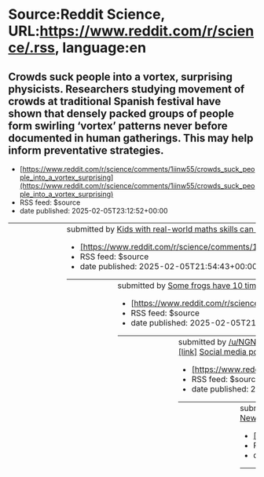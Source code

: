 # Source:Reddit Science, URL:https://www.reddit.com/r/science/.rss, language:en

## Crowds suck people into a vortex, surprising physicists. Researchers studying movement of crowds at traditional Spanish festival have shown that densely packed groups of people form swirling ‘vortex’ patterns never before documented in human gatherings. This may help inform preventative strategies.
 - [https://www.reddit.com/r/science/comments/1iinw55/crowds_suck_people_into_a_vortex_surprising](https://www.reddit.com/r/science/comments/1iinw55/crowds_suck_people_into_a_vortex_surprising)
 - RSS feed: $source
 - date published: 2025-02-05T23:12:52+00:00

<table> <tr><td> <a href="https://www.reddit.com/r/science/comments/1iinw55/crowds_suck_people_into_a_vortex_surprising/"> <img src="https://external-preview.redd.it/DsDkGtPsFPJqz_U3Idehv7jHc_N81QFQl_V9FnnKmtg.jpg?width=640&amp;crop=smart&amp;auto=webp&amp;s=250aa21ae2b92ecffa0073aea4c5e0b852089549" alt="Crowds suck people into a vortex, surprising physicists. Researchers studying movement of crowds at traditional Spanish festival have shown that densely packed groups of people form swirling ‘vortex’ patterns never before documented in human gatherings. This may help inform preventative strategies." title="Crowds suck people into a vortex, surprising physicists. Researchers studying movement of crowds at traditional Spanish festival have shown that densely packed groups of people form swirling ‘vortex’ patterns never before documented in human gatherings. This may help inform preventative strategies." /> </a> </td><td> &#32; submitted by &#32; <a href="https://www.reddit.com/user/mve

## Kids with real-world maths skills can struggle with school arithmetic. Children working in markets in India can solve complex maths problems but not simpler ones used in school. By contrast, non-working children in schools did better with simple problems, but only 1% could answer a market problem.
 - [https://www.reddit.com/r/science/comments/1iim1kq/kids_with_realworld_maths_skills_can_struggle](https://www.reddit.com/r/science/comments/1iim1kq/kids_with_realworld_maths_skills_can_struggle)
 - RSS feed: $source
 - date published: 2025-02-05T21:54:43+00:00

<table> <tr><td> <a href="https://www.reddit.com/r/science/comments/1iim1kq/kids_with_realworld_maths_skills_can_struggle/"> <img src="https://external-preview.redd.it/iIpucFaIhnhYx3T6yPyGRetgOODOLWneCCqhf1kdzhs.jpg?width=640&amp;crop=smart&amp;auto=webp&amp;s=bbb151272ab1d22020c02a8d6736c14527af69a5" alt="Kids with real-world maths skills can struggle with school arithmetic. Children working in markets in India can solve complex maths problems but not simpler ones used in school. By contrast, non-working children in schools did better with simple problems, but only 1% could answer a market problem." title="Kids with real-world maths skills can struggle with school arithmetic. Children working in markets in India can solve complex maths problems but not simpler ones used in school. By contrast, non-working children in schools did better with simple problems, but only 1% could answer a market problem." /> </a> </td><td> &#32; submitted by &#32; <a href="https://www.reddit.com/user/mve

## Some frogs have 10 times the amount of bitterness receptors as humans, a Northeastern researcher discovers. His findings could help humans understand and alter how we detect allergens.
 - [https://www.reddit.com/r/science/comments/1iilik4/some_frogs_have_10_times_the_amount_of_bitterness](https://www.reddit.com/r/science/comments/1iilik4/some_frogs_have_10_times_the_amount_of_bitterness)
 - RSS feed: $source
 - date published: 2025-02-05T21:32:37+00:00

<table> <tr><td> <a href="https://www.reddit.com/r/science/comments/1iilik4/some_frogs_have_10_times_the_amount_of_bitterness/"> <img src="https://external-preview.redd.it/ItcHAJ38l7KTRabCW6QF2fqd831nLOh4pSC4384X_WM.jpg?width=640&amp;crop=smart&amp;auto=webp&amp;s=412c945e39efc92fdaccdfbffa0c33f9b2bfa403" alt="Some frogs have 10 times the amount of bitterness receptors as humans, a Northeastern researcher discovers. His findings could help humans understand and alter how we detect allergens." title="Some frogs have 10 times the amount of bitterness receptors as humans, a Northeastern researcher discovers. His findings could help humans understand and alter how we detect allergens." /> </a> </td><td> &#32; submitted by &#32; <a href="https://www.reddit.com/user/NGNResearch"> /u/NGNResearch </a> <br/> <span><a href="https://news.northeastern.edu/2025/02/03/frog-taste-receptors-allergy-research/">[link]</a></span> &#32; <span><a href="https://www.reddit.com/r/science/comments/1iilik4/so

## Social media posts were polarised leading up to elections in 31 countries in 2024. Right-leaning organisations focussed more on politics, religion, and migration, while left-leaners engaged more on education, health and technology.
 - [https://www.reddit.com/r/science/comments/1iij9mr/social_media_posts_were_polarised_leading_up_to](https://www.reddit.com/r/science/comments/1iij9mr/social_media_posts_were_polarised_leading_up_to)
 - RSS feed: $source
 - date published: 2025-02-05T20:00:48+00:00

<table> <tr><td> <a href="https://www.reddit.com/r/science/comments/1iij9mr/social_media_posts_were_polarised_leading_up_to/"> <img src="https://external-preview.redd.it/-6MmjuYMCP7jgR34eQrkOHGYiFb90Xwr3bKoajCx73M.jpg?width=640&amp;crop=smart&amp;auto=webp&amp;s=7a2539167654359ad1a1195fed2aa7030a1c7cb8" alt="Social media posts were polarised leading up to elections in 31 countries in 2024. Right-leaning organisations focussed more on politics, religion, and migration, while left-leaners engaged more on education, health and technology." title="Social media posts were polarised leading up to elections in 31 countries in 2024. Right-leaning organisations focussed more on politics, religion, and migration, while left-leaners engaged more on education, health and technology." /> </a> </td><td> &#32; submitted by &#32; <a href="https://www.reddit.com/user/mvea"> /u/mvea </a> <br/> <span><a href="https://www.scimex.org/newsfeed/social-media-posts-were-polarising-leading-up-to-people-headin

## New study shows local news is vulnerable to partisan attacks | The study shows that these attacks are especially effective among Republican voters, but also negatively impact Democrats’ and Independents’ views of their local newspapers.
 - [https://www.reddit.com/r/science/comments/1iiiygf/new_study_shows_local_news_is_vulnerable_to](https://www.reddit.com/r/science/comments/1iiiygf/new_study_shows_local_news_is_vulnerable_to)
 - RSS feed: $source
 - date published: 2025-02-05T19:48:31+00:00

<table> <tr><td> <a href="https://www.reddit.com/r/science/comments/1iiiygf/new_study_shows_local_news_is_vulnerable_to/"> <img src="https://external-preview.redd.it/_3hoR8C4uh-Gkn9F6AfMKZ4359vD7HMKaTcDMvg6p2E.jpg?width=640&amp;crop=smart&amp;auto=webp&amp;s=76de563097e5cd6dd2dbe56377b929df127197a6" alt="New study shows local news is vulnerable to partisan attacks | The study shows that these attacks are especially effective among Republican voters, but also negatively impact Democrats’ and Independents’ views of their local newspapers." title="New study shows local news is vulnerable to partisan attacks | The study shows that these attacks are especially effective among Republican voters, but also negatively impact Democrats’ and Independents’ views of their local newspapers." /> </a> </td><td> &#32; submitted by &#32; <a href="https://www.reddit.com/user/a_Ninja_b0y"> /u/a_Ninja_b0y </a> <br/> <span><a href="https://www.psypost.org/new-study-shows-local-news-is-vulnerable-to-partis

## New expert report challenges broad classification of obesity as a disease
 - [https://www.reddit.com/r/science/comments/1iiikva/new_expert_report_challenges_broad_classification](https://www.reddit.com/r/science/comments/1iiikva/new_expert_report_challenges_broad_classification)
 - RSS feed: $source
 - date published: 2025-02-05T19:33:08+00:00

&#32; submitted by &#32; <a href="https://www.reddit.com/user/Prestigious_Cake_192"> /u/Prestigious_Cake_192 </a> <br/> <span><a href="https://www.science.org/content/article/obesity-disease-not-always-new-expert-report-says?utm_campaign=NewsfromScience&amp;utm_medium=ownedSocial&amp;utm">[link]</a></span> &#32; <span><a href="https://www.reddit.com/r/science/comments/1iiikva/new_expert_report_challenges_broad_classification/">[comments]</a></span>

## Depression drives sugar cravings, study finds
 - [https://www.reddit.com/r/science/comments/1iih9qh/depression_drives_sugar_cravings_study_finds](https://www.reddit.com/r/science/comments/1iih9qh/depression_drives_sugar_cravings_study_finds)
 - RSS feed: $source
 - date published: 2025-02-05T18:40:43+00:00

<table> <tr><td> <a href="https://www.reddit.com/r/science/comments/1iih9qh/depression_drives_sugar_cravings_study_finds/"> <img src="https://external-preview.redd.it/0qQ--H8BEpxqHW2Y6IQ-xBJAoyX40bsnG7hLwAlvHtA.jpg?width=640&amp;crop=smart&amp;auto=webp&amp;s=e760f29a89e80dade1050eb2b335723e75464192" alt="Depression drives sugar cravings, study finds" title="Depression drives sugar cravings, study finds" /> </a> </td><td> &#32; submitted by &#32; <a href="https://www.reddit.com/user/diosmio"> /u/diosmio </a> <br/> <span><a href="https://thinkpol.ca/2025/02/05/depression-drives-sugar-cravings-study-finds/">[link]</a></span> &#32; <span><a href="https://www.reddit.com/r/science/comments/1iih9qh/depression_drives_sugar_cravings_study_finds/">[comments]</a></span> </td></tr></table>

## Stimulant medications lower depression risk in children with ADHD | Meta-analysis of studies on children and adolescents with ADHD found increased risk of depression and anxiety disorders. However, taking stimulant medication for ADHD was associated with a reduced risk of depression
 - [https://www.reddit.com/r/science/comments/1iigusx/stimulant_medications_lower_depression_risk_in](https://www.reddit.com/r/science/comments/1iigusx/stimulant_medications_lower_depression_risk_in)
 - RSS feed: $source
 - date published: 2025-02-05T18:24:00+00:00

<table> <tr><td> <a href="https://www.reddit.com/r/science/comments/1iigusx/stimulant_medications_lower_depression_risk_in/"> <img src="https://external-preview.redd.it/xzxcgOfYd3FgW8goeKBMjWUKiPKTUhmBNTOnT6yKpFk.jpg?width=640&amp;crop=smart&amp;auto=webp&amp;s=7a3fa815a013221855d7581ce8e2adc205fa8e50" alt="Stimulant medications lower depression risk in children with ADHD | Meta-analysis of studies on children and adolescents with ADHD found increased risk of depression and anxiety disorders. However, taking stimulant medication for ADHD was associated with a reduced risk of depression" title="Stimulant medications lower depression risk in children with ADHD | Meta-analysis of studies on children and adolescents with ADHD found increased risk of depression and anxiety disorders. However, taking stimulant medication for ADHD was associated with a reduced risk of depression" /> </a> </td><td> &#32; submitted by &#32; <a href="https://www.reddit.com/user/FunnyGamer97"> /u/FunnyGamer97 <

## Quantum "twin beams" can reduce the noise of spectroscopy measurements by a factor of two, below what is classically possible
 - [https://www.reddit.com/r/science/comments/1iig0p3/quantum_twin_beams_can_reduce_the_noise_of](https://www.reddit.com/r/science/comments/1iig0p3/quantum_twin_beams_can_reduce_the_noise_of)
 - RSS feed: $source
 - date published: 2025-02-05T17:50:12+00:00

&#32; submitted by &#32; <a href="https://www.reddit.com/user/notgotapropername"> /u/notgotapropername </a> <br/> <span><a href="https://www.science.org/doi/full/10.1126/sciadv.adt2187">[link]</a></span> &#32; <span><a href="https://www.reddit.com/r/science/comments/1iig0p3/quantum_twin_beams_can_reduce_the_noise_of/">[comments]</a></span>

## Mass Die-Off event of Amphipods turned the beaches of the Red Sea pink
 - [https://www.reddit.com/r/science/comments/1iiforh/mass_dieoff_event_of_amphipods_turned_the_beaches](https://www.reddit.com/r/science/comments/1iiforh/mass_dieoff_event_of_amphipods_turned_the_beaches)
 - RSS feed: $source
 - date published: 2025-02-05T17:36:41+00:00

&#32; submitted by &#32; <a href="https://www.reddit.com/user/Kerubiel_Cherub"> /u/Kerubiel_Cherub </a> <br/> <span><a href="https://onlinelibrary.wiley.com/doi/10.1002/ece3.70949">[link]</a></span> &#32; <span><a href="https://www.reddit.com/r/science/comments/1iiforh/mass_dieoff_event_of_amphipods_turned_the_beaches/">[comments]</a></span>

## FDA Approves First Pig Kidney Transplant Trials, Offering Hope for Organ Shortage
 - [https://www.reddit.com/r/science/comments/1iif5m4/fda_approves_first_pig_kidney_transplant_trials](https://www.reddit.com/r/science/comments/1iif5m4/fda_approves_first_pig_kidney_transplant_trials)
 - RSS feed: $source
 - date published: 2025-02-05T17:14:52+00:00

<table> <tr><td> <a href="https://www.reddit.com/r/science/comments/1iif5m4/fda_approves_first_pig_kidney_transplant_trials/"> <img src="https://external-preview.redd.it/V9hoiYuOPD3IidHatz0mwJOzPX75FA7V3Ir-Amjwr3M.jpg?width=640&amp;crop=smart&amp;auto=webp&amp;s=5e6fc6f0fd00d41a87bcfb3531202273feef0263" alt="FDA Approves First Pig Kidney Transplant Trials, Offering Hope for Organ Shortage" title="FDA Approves First Pig Kidney Transplant Trials, Offering Hope for Organ Shortage" /> </a> </td><td> &#32; submitted by &#32; <a href="https://www.reddit.com/user/Less-Cap-4469"> /u/Less-Cap-4469 </a> <br/> <span><a href="https://globalbenefit.co.uk/fda-approves-first-pig-kidney-transplant-trials-offering-hope-for-organ-shortage/">[link]</a></span> &#32; <span><a href="https://www.reddit.com/r/science/comments/1iif5m4/fda_approves_first_pig_kidney_transplant_trials/">[comments]</a></span> </td></tr></table>

## Mushrooms, Microdosing, and Mental Illness: The Effect of Psilocybin on Neurotransmitters, Neuroinflammation, and Neuroplasticity | Neuropsychiatric Disease and Treatment [Jan 2025]
 - [https://www.reddit.com/r/science/comments/1iiei76/mushrooms_microdosing_and_mental_illness_the](https://www.reddit.com/r/science/comments/1iiei76/mushrooms_microdosing_and_mental_illness_the)
 - RSS feed: $source
 - date published: 2025-02-05T16:48:50+00:00

<table> <tr><td> <a href="https://www.reddit.com/r/science/comments/1iiei76/mushrooms_microdosing_and_mental_illness_the/"> <img src="https://external-preview.redd.it/j6648Xe0ilbZ7c0F5PgKIv_uHarPlVFlfkeXCz5CqPY.jpg?width=108&amp;crop=smart&amp;auto=webp&amp;s=166101cfcad52a9b73ee3c4f2cdc0ae40ea22eb1" alt="Mushrooms, Microdosing, and Mental Illness: The Effect of Psilocybin on Neurotransmitters, Neuroinflammation, and Neuroplasticity | Neuropsychiatric Disease and Treatment [Jan 2025]" title="Mushrooms, Microdosing, and Mental Illness: The Effect of Psilocybin on Neurotransmitters, Neuroinflammation, and Neuroplasticity | Neuropsychiatric Disease and Treatment [Jan 2025]" /> </a> </td><td> &#32; submitted by &#32; <a href="https://www.reddit.com/user/NeuronsToNirvana"> /u/NeuronsToNirvana </a> <br/> <span><a href="https://doi.org/10.2147/NDT.S500337">[link]</a></span> &#32; <span><a href="https://www.reddit.com/r/science/comments/1iiei76/mushrooms_microdosing_and_mental_illness_the/">

## Earth’s first waterfowl may have lived in Antarctica 69 million years ago
 - [https://www.reddit.com/r/science/comments/1iidmym/earths_first_waterfowl_may_have_lived_in](https://www.reddit.com/r/science/comments/1iidmym/earths_first_waterfowl_may_have_lived_in)
 - RSS feed: $source
 - date published: 2025-02-05T16:13:19+00:00

<table> <tr><td> <a href="https://www.reddit.com/r/science/comments/1iidmym/earths_first_waterfowl_may_have_lived_in/"> <img src="https://external-preview.redd.it/ph-fNdK56JQJzTzIxmSK22yX7be2ZOydYrX2zopiM_Y.jpg?width=640&amp;crop=smart&amp;auto=webp&amp;s=759d78fe8cf9e77f4ff2ce8cd7de56ab59e8687f" alt="Earth’s first waterfowl may have lived in Antarctica 69 million years ago" title="Earth’s first waterfowl may have lived in Antarctica 69 million years ago" /> </a> </td><td> &#32; submitted by &#32; <a href="https://www.reddit.com/user/Science_News"> /u/Science_News </a> <br/> <span><a href="https://www.sciencenews.org/article/waterfowl-antarctica-69-million-years">[link]</a></span> &#32; <span><a href="https://www.reddit.com/r/science/comments/1iidmym/earths_first_waterfowl_may_have_lived_in/">[comments]</a></span> </td></tr></table>

## Body Temperature and Depression are Linked, Study Says
 - [https://www.reddit.com/r/science/comments/1iibv21/body_temperature_and_depression_are_linked_study](https://www.reddit.com/r/science/comments/1iibv21/body_temperature_and_depression_are_linked_study)
 - RSS feed: $source
 - date published: 2025-02-05T14:58:51+00:00

<table> <tr><td> <a href="https://www.reddit.com/r/science/comments/1iibv21/body_temperature_and_depression_are_linked_study/"> <img src="https://external-preview.redd.it/3OTr45JMmpIHGr2GnXf5J0JecsUTbmjqGa2788IMP88.jpg?width=640&amp;crop=smart&amp;auto=webp&amp;s=d343db7c84eb4dd207fd8e41343d9481d0d5cf9b" alt="Body Temperature and Depression are Linked, Study Says" title="Body Temperature and Depression are Linked, Study Says" /> </a> </td><td> &#32; submitted by &#32; <a href="https://www.reddit.com/user/TheOnlyVibemaster"> /u/TheOnlyVibemaster </a> <br/> <span><a href="https://www.ucsf.edu/news/2024/01/427051/are-body-temperature-and-depression-linked-science-says-yes">[link]</a></span> &#32; <span><a href="https://www.reddit.com/r/science/comments/1iibv21/body_temperature_and_depression_are_linked_study/">[comments]</a></span> </td></tr></table>

## A team from the Photonics Center made a step forward towards all-optical polariton logical devices by achieving tunable polariton emission at room temperature.
 - [https://www.reddit.com/r/science/comments/1iib4hk/a_team_from_the_photonics_center_made_a_step](https://www.reddit.com/r/science/comments/1iib4hk/a_team_from_the_photonics_center_made_a_step)
 - RSS feed: $source
 - date published: 2025-02-05T14:26:23+00:00

&#32; submitted by &#32; <a href="https://www.reddit.com/user/Skoltech_"> /u/Skoltech_ </a> <br/> <span><a href="https://onlinelibrary.wiley.com/doi/10.1002/adom.202402543">[link]</a></span> &#32; <span><a href="https://www.reddit.com/r/science/comments/1iib4hk/a_team_from_the_photonics_center_made_a_step/">[comments]</a></span>

## Scientists found a faster way to brew sour beer—with peas. A new paper published finds that experimental beers made with the sugars found in these foods had similar flavor profiles to your average Belgian-style sour beer, yet the brewing process was shorter with simpler steps.
 - [https://www.reddit.com/r/science/comments/1iiazpm/scientists_found_a_faster_way_to_brew_sour](https://www.reddit.com/r/science/comments/1iiazpm/scientists_found_a_faster_way_to_brew_sour)
 - RSS feed: $source
 - date published: 2025-02-05T14:20:17+00:00

<table> <tr><td> <a href="https://www.reddit.com/r/science/comments/1iiazpm/scientists_found_a_faster_way_to_brew_sour/"> <img src="https://external-preview.redd.it/6VitdREXLAdO6Y-CaP2-E6TUFSO4wQuX_xGcU-0HU84.jpg?width=640&amp;crop=smart&amp;auto=webp&amp;s=f1608ebc2a1ffb39975bf2e96584b18f8bae9dd8" alt="Scientists found a faster way to brew sour beer—with peas. A new paper published finds that experimental beers made with the sugars found in these foods had similar flavor profiles to your average Belgian-style sour beer, yet the brewing process was shorter with simpler steps." title="Scientists found a faster way to brew sour beer—with peas. A new paper published finds that experimental beers made with the sugars found in these foods had similar flavor profiles to your average Belgian-style sour beer, yet the brewing process was shorter with simpler steps." /> </a> </td><td> &#32; submitted by &#32; <a href="https://www.reddit.com/user/nick314"> /u/nick314 </a> <br/> <span><a href="h

## Research found of the roughly 15 million metric tons of methane coming from onshore oil and gas activities in the continental US annually, 70% comes from smaller, dispersed sources emitting less than 100 kilograms of methane per hour
 - [https://www.reddit.com/r/science/comments/1iiat63/research_found_of_the_roughly_15_million_metric](https://www.reddit.com/r/science/comments/1iiat63/research_found_of_the_roughly_15_million_metric)
 - RSS feed: $source
 - date published: 2025-02-05T14:12:07+00:00

<table> <tr><td> <a href="https://www.reddit.com/r/science/comments/1iiat63/research_found_of_the_roughly_15_million_metric/"> <img src="https://external-preview.redd.it/DR4CsMNd0bvTPFQkEuF36Qezxbe_RCpSDjm-3bGa61E.jpg?width=640&amp;crop=smart&amp;auto=webp&amp;s=ce46f719576daf7e7786e058c11ea503039caf0b" alt="Research found of the roughly 15 million metric tons of methane coming from onshore oil and gas activities in the continental US annually, 70% comes from smaller, dispersed sources emitting less than 100 kilograms of methane per hour" title="Research found of the roughly 15 million metric tons of methane coming from onshore oil and gas activities in the continental US annually, 70% comes from smaller, dispersed sources emitting less than 100 kilograms of methane per hour" /> </a> </td><td> &#32; submitted by &#32; <a href="https://www.reddit.com/user/Wagamaga"> /u/Wagamaga </a> <br/> <span><a href="https://blogs.edf.org/energyexchange/2025/02/04/study-smaller-dispersed-sources-ac

## Donald Trump viewed as higher in Dark Tetrad traits than Joe Biden | Study highlights how perceptions of dark tetrad traits—Machiavellianism, narcissism, psychopathy, and sadism—in politicians influence voter behavior, focusing on the 2020 U.S. presidential election.
 - [https://www.reddit.com/r/science/comments/1ii9iod/donald_trump_viewed_as_higher_in_dark_tetrad](https://www.reddit.com/r/science/comments/1ii9iod/donald_trump_viewed_as_higher_in_dark_tetrad)
 - RSS feed: $source
 - date published: 2025-02-05T13:07:01+00:00

<table> <tr><td> <a href="https://www.reddit.com/r/science/comments/1ii9iod/donald_trump_viewed_as_higher_in_dark_tetrad/"> <img src="https://external-preview.redd.it/hNd7HS_wlCkoYULLeArLRrqRAm-tyWwACEo_Nh0d9qA.jpg?width=640&amp;crop=smart&amp;auto=webp&amp;s=6a75b5543416444dc55d298d5e554b63d9ec01cd" alt="Donald Trump viewed as higher in Dark Tetrad traits than Joe Biden | Study highlights how perceptions of dark tetrad traits—Machiavellianism, narcissism, psychopathy, and sadism—in politicians influence voter behavior, focusing on the 2020 U.S. presidential election." title="Donald Trump viewed as higher in Dark Tetrad traits than Joe Biden | Study highlights how perceptions of dark tetrad traits—Machiavellianism, narcissism, psychopathy, and sadism—in politicians influence voter behavior, focusing on the 2020 U.S. presidential election." /> </a> </td><td> &#32; submitted by &#32; <a href="https://www.reddit.com/user/chrisdh79"> /u/chrisdh79 </a> <br/> <span><a href="https://www.psy

## Cats often do not come across as having the variety of facial expressions typical of dogs or primates. But this is misleading. Cats exhibit more than 300 different facial expressions. A new study shows that rapid facial mimicry is especially important for the social interaction between cats.
 - [https://www.reddit.com/r/science/comments/1ii8ajk/cats_often_do_not_come_across_as_having_the](https://www.reddit.com/r/science/comments/1ii8ajk/cats_often_do_not_come_across_as_having_the)
 - RSS feed: $source
 - date published: 2025-02-05T11:54:26+00:00

<table> <tr><td> <a href="https://www.reddit.com/r/science/comments/1ii8ajk/cats_often_do_not_come_across_as_having_the/"> <img src="https://external-preview.redd.it/BneFA2ojpLMii_-50JCWzF4w1w2FyzHfiOzicayKQyE.jpg?width=640&amp;crop=smart&amp;auto=webp&amp;s=6a3d9b456318f9b1034f140d935e910574b80bdc" alt="Cats often do not come across as having the variety of facial expressions typical of dogs or primates. But this is misleading. Cats exhibit more than 300 different facial expressions. A new study shows that rapid facial mimicry is especially important for the social interaction between cats." title="Cats often do not come across as having the variety of facial expressions typical of dogs or primates. But this is misleading. Cats exhibit more than 300 different facial expressions. A new study shows that rapid facial mimicry is especially important for the social interaction between cats." /> </a> </td><td> &#32; submitted by &#32; <a href="https://www.reddit.com/user/mvea"> /u/mvea </

## Mediterranean diet (plant foods, olive oil, whole grains, moderate intake of red wine) inversely related to stroke, depression, cognitive impairment, and Alzheimer’s disease. In comparison, Western diet (more processed foods and sugars) may result in an increased decline in certain brain functions.
 - [https://www.reddit.com/r/science/comments/1ii7kqt/mediterranean_diet_plant_foods_olive_oil_whole](https://www.reddit.com/r/science/comments/1ii7kqt/mediterranean_diet_plant_foods_olive_oil_whole)
 - RSS feed: $source
 - date published: 2025-02-05T11:04:17+00:00

<table> <tr><td> <a href="https://www.reddit.com/r/science/comments/1ii7kqt/mediterranean_diet_plant_foods_olive_oil_whole/"> <img src="https://external-preview.redd.it/mURCFhhe_Xe0XBqanXw__ZA9YVd_XHzk-fzg6G4ks2Q.jpg?width=640&amp;crop=smart&amp;auto=webp&amp;s=51b2396ffc774dda57473169af588d65104dbce7" alt="Mediterranean diet (plant foods, olive oil, whole grains, moderate intake of red wine) inversely related to stroke, depression, cognitive impairment, and Alzheimer’s disease. In comparison, Western diet (more processed foods and sugars) may result in an increased decline in certain brain functions." title="Mediterranean diet (plant foods, olive oil, whole grains, moderate intake of red wine) inversely related to stroke, depression, cognitive impairment, and Alzheimer’s disease. In comparison, Western diet (more processed foods and sugars) may result in an increased decline in certain brain functions." /> </a> </td><td> &#32; submitted by &#32; <a href="https://www.reddit.com/user/

## Hemolytic anemia is caused by lack of ATP - Long covid / CFS has exactly the symptoms of an anemia and is discussed as a mitochondrial disease with lack of ATP
 - [https://www.reddit.com/r/science/comments/1ii7i7k/hemolytic_anemia_is_caused_by_lack_of_atp_long](https://www.reddit.com/r/science/comments/1ii7i7k/hemolytic_anemia_is_caused_by_lack_of_atp_long)
 - RSS feed: $source
 - date published: 2025-02-05T10:59:40+00:00

&#32; submitted by &#32; <a href="https://www.reddit.com/user/wolke_dd"> /u/wolke_dd </a> <br/> <span><a href="https://mitodicure.com/science/">[link]</a></span> &#32; <span><a href="https://www.reddit.com/r/science/comments/1ii7i7k/hemolytic_anemia_is_caused_by_lack_of_atp_long/">[comments]</a></span>

## Preventing immune system burnout when fighting chronic illness & cancer | Scientists have uncovered a mechanism for reinvigorating the immune system to stop it from flagging when it’s fighting long-term conditions like chronic infections and cancer.
 - [https://www.reddit.com/r/science/comments/1ii7hq8/preventing_immune_system_burnout_when_fighting](https://www.reddit.com/r/science/comments/1ii7hq8/preventing_immune_system_burnout_when_fighting)
 - RSS feed: $source
 - date published: 2025-02-05T10:58:35+00:00

<table> <tr><td> <a href="https://www.reddit.com/r/science/comments/1ii7hq8/preventing_immune_system_burnout_when_fighting/"> <img src="https://external-preview.redd.it/4R1774J0IViS_iiODPedlJS-e2OLSYVXF6oSyvX8lUA.jpg?width=640&amp;crop=smart&amp;auto=webp&amp;s=cfde338989d1cbfaee45c43cff03aaeb64e8494e" alt="Preventing immune system burnout when fighting chronic illness &amp; cancer | Scientists have uncovered a mechanism for reinvigorating the immune system to stop it from flagging when it’s fighting long-term conditions like chronic infections and cancer." title="Preventing immune system burnout when fighting chronic illness &amp; cancer | Scientists have uncovered a mechanism for reinvigorating the immune system to stop it from flagging when it’s fighting long-term conditions like chronic infections and cancer." /> </a> </td><td> &#32; submitted by &#32; <a href="https://www.reddit.com/user/chrisdh79"> /u/chrisdh79 </a> <br/> <span><a href="https://newatlas.com/disease/stem-like-t-

## Implantation of engineered adipocytes suppresses tumor progression in cancer models - Nature Biotechnology
 - [https://www.reddit.com/r/science/comments/1ii7cuo/implantation_of_engineered_adipocytes_suppresses](https://www.reddit.com/r/science/comments/1ii7cuo/implantation_of_engineered_adipocytes_suppresses)
 - RSS feed: $source
 - date published: 2025-02-05T10:48:23+00:00

<table> <tr><td> <a href="https://www.reddit.com/r/science/comments/1ii7cuo/implantation_of_engineered_adipocytes_suppresses/"> <img src="https://external-preview.redd.it/XZFcqb84jmR_Xmuf_MjLG-7nH0xUKj--SO_FfGqwQ_A.jpg?width=320&amp;crop=smart&amp;auto=webp&amp;s=ded95ae8e15964f1075c847d5a7a32443766a0a5" alt="Implantation of engineered adipocytes suppresses tumor progression in cancer models - Nature Biotechnology" title="Implantation of engineered adipocytes suppresses tumor progression in cancer models - Nature Biotechnology" /> </a> </td><td> &#32; submitted by &#32; <a href="https://www.reddit.com/user/Spamsdelicious"> /u/Spamsdelicious </a> <br/> <span><a href="https://www.nature.com/articles/s41587-024-02551-2">[link]</a></span> &#32; <span><a href="https://www.reddit.com/r/science/comments/1ii7cuo/implantation_of_engineered_adipocytes_suppresses/">[comments]</a></span> </td></tr></table>

## A comprehensive meta-analysis of 43 trials reveals that organizational strategies, third-wave therapy, and problem-solving techniques are among the most effective cognitive-behavioral therapy components for managing ADHD symptoms.
 - [https://www.reddit.com/r/science/comments/1ii71eh/a_comprehensive_metaanalysis_of_43_trials_reveals](https://www.reddit.com/r/science/comments/1ii71eh/a_comprehensive_metaanalysis_of_43_trials_reveals)
 - RSS feed: $source
 - date published: 2025-02-05T10:24:07+00:00

&#32; submitted by &#32; <a href="https://www.reddit.com/user/Wagamaga"> /u/Wagamaga </a> <br/> <span><a href="https://mentalhealth.bmj.com/content/27/1/e301303">[link]</a></span> &#32; <span><a href="https://www.reddit.com/r/science/comments/1ii71eh/a_comprehensive_metaanalysis_of_43_trials_reveals/">[comments]</a></span>

## Photosynthetic organisms use quantum mechanical processes to harness the energy of the sun. When light is absorbed in a leaf, the electronic excitation energy is distributed over several states of each excited chlorophyll molecule; this is called a superposition of excited states.
 - [https://www.reddit.com/r/science/comments/1ii597k/photosynthetic_organisms_use_quantum_mechanical](https://www.reddit.com/r/science/comments/1ii597k/photosynthetic_organisms_use_quantum_mechanical)
 - RSS feed: $source
 - date published: 2025-02-05T08:06:18+00:00

<table> <tr><td> <a href="https://www.reddit.com/r/science/comments/1ii597k/photosynthetic_organisms_use_quantum_mechanical/"> <img src="https://external-preview.redd.it/APFEvsTHA7XrJY4Kkv_e4UTDGLbvjVlL94Ihr0ctOjk.jpg?width=640&amp;crop=smart&amp;auto=webp&amp;s=5d084de0593bb4b7660a97e8f2799ed147e6236d" alt="Photosynthetic organisms use quantum mechanical processes to harness the energy of the sun. When light is absorbed in a leaf, the electronic excitation energy is distributed over several states of each excited chlorophyll molecule; this is called a superposition of excited states." title="Photosynthetic organisms use quantum mechanical processes to harness the energy of the sun. When light is absorbed in a leaf, the electronic excitation energy is distributed over several states of each excited chlorophyll molecule; this is called a superposition of excited states." /> </a> </td><td> &#32; submitted by &#32; <a href="https://www.reddit.com/user/TX908"> /u/TX908 </a> <br/> <span><

## A new study finds that reduced river flow into the Mediterranean Sea—driven by climate change and water demand—could shrink marine productivity by 10% and commercial fish stocks by 6%. Some regions may see losses of up to 35%, endangering ecosystems and coastal economies.
 - [https://www.reddit.com/r/science/comments/1ii3g9n/a_new_study_finds_that_reduced_river_flow_into](https://www.reddit.com/r/science/comments/1ii3g9n/a_new_study_finds_that_reduced_river_flow_into)
 - RSS feed: $source
 - date published: 2025-02-05T05:59:57+00:00

<table> <tr><td> <a href="https://www.reddit.com/r/science/comments/1ii3g9n/a_new_study_finds_that_reduced_river_flow_into/"> <img src="https://external-preview.redd.it/sisOoMhQhJpMhWU92Tgw_FnjifisxZDQcYigeDiFziE.jpg?width=640&amp;crop=smart&amp;auto=webp&amp;s=88dd98ba16198ade6ce164a980e3d7eca290ed84" alt="A new study finds that reduced river flow into the Mediterranean Sea—driven by climate change and water demand—could shrink marine productivity by 10% and commercial fish stocks by 6%. Some regions may see losses of up to 35%, endangering ecosystems and coastal economies." title="A new study finds that reduced river flow into the Mediterranean Sea—driven by climate change and water demand—could shrink marine productivity by 10% and commercial fish stocks by 6%. Some regions may see losses of up to 35%, endangering ecosystems and coastal economies." /> </a> </td><td> &#32; submitted by &#32; <a href="https://www.reddit.com/user/calliope_kekule"> /u/calliope_kekule </a> <br/> <span>

## ‘Good’ cholesterol may be linked to heightened glaucoma risk among over 55s | Paradoxically, ‘bad’ (LDL) cholesterol, usually regarded as harmful to health, may be associated with a lower risk of glaucoma
 - [https://www.reddit.com/r/science/comments/1ii1grz/good_cholesterol_may_be_linked_to_heightened](https://www.reddit.com/r/science/comments/1ii1grz/good_cholesterol_may_be_linked_to_heightened)
 - RSS feed: $source
 - date published: 2025-02-05T04:02:04+00:00

&#32; submitted by &#32; <a href="https://www.reddit.com/user/FunnyGamer97"> /u/FunnyGamer97 </a> <br/> <span><a href="https://www.eurekalert.org/news-releases/1072325">[link]</a></span> &#32; <span><a href="https://www.reddit.com/r/science/comments/1ii1grz/good_cholesterol_may_be_linked_to_heightened/">[comments]</a></span>

## New study finds cannabis use disorder (CUD) is linked to a higher risk of schizophrenia
 - [https://www.reddit.com/r/science/comments/1ii0gms/new_study_finds_cannabis_use_disorder_cud_is](https://www.reddit.com/r/science/comments/1ii0gms/new_study_finds_cannabis_use_disorder_cud_is)
 - RSS feed: $source
 - date published: 2025-02-05T03:09:00+00:00

&#32; submitted by &#32; <a href="https://www.reddit.com/user/Artemis_Understood"> /u/Artemis_Understood </a> <br/> <span><a href="https://jamanetwork.com/journals/jamanetworkopen/fullarticle/2829840">[link]</a></span> &#32; <span><a href="https://www.reddit.com/r/science/comments/1ii0gms/new_study_finds_cannabis_use_disorder_cud_is/">[comments]</a></span>

## Later-onset menopause linked to healthier blood vessels, lower heart disease risk | Women who hit menopause later in life are less likely to have strokes and heart attacks, study finds
 - [https://www.reddit.com/r/science/comments/1ii05jt/lateronset_menopause_linked_to_healthier_blood](https://www.reddit.com/r/science/comments/1ii05jt/lateronset_menopause_linked_to_healthier_blood)
 - RSS feed: $source
 - date published: 2025-02-05T02:53:32+00:00

&#32; submitted by &#32; <a href="https://www.reddit.com/user/FunnyGamer97"> /u/FunnyGamer97 </a> <br/> <span><a href="https://www.eurekalert.org/news-releases/1072647">[link]</a></span> &#32; <span><a href="https://www.reddit.com/r/science/comments/1ii05jt/lateronset_menopause_linked_to_healthier_blood/">[comments]</a></span>

## Greenland ice sheet is cracking more rapidly than ever. Crevasses – cracks in the surface of glaciers - are getting larger across Greenland. These cravasses are the initial fractures from which icebergs can break off, increasing the output of icebergs into the ocean.
 - [https://www.reddit.com/r/science/comments/1ihz9ol/greenland_ice_sheet_is_cracking_more_rapidly_than](https://www.reddit.com/r/science/comments/1ihz9ol/greenland_ice_sheet_is_cracking_more_rapidly_than)
 - RSS feed: $source
 - date published: 2025-02-05T02:09:33+00:00

&#32; submitted by &#32; <a href="https://www.reddit.com/user/Creative_soja"> /u/Creative_soja </a> <br/> <span><a href="https://www.durham.ac.uk/research/current/research-news/2025/02/the-greenland-ice-sheet-is-falling-apart--new-study/">[link]</a></span> &#32; <span><a href="https://www.reddit.com/r/science/comments/1ihz9ol/greenland_ice_sheet_is_cracking_more_rapidly_than/">[comments]</a></span>

## AI improves the performance of mammography, in a randomized controlled trial. Researchers found higher correct detection and no increase in false positives
 - [https://www.reddit.com/r/science/comments/1ihyuqf/ai_improves_the_performance_of_mammography_in_a](https://www.reddit.com/r/science/comments/1ihyuqf/ai_improves_the_performance_of_mammography_in_a)
 - RSS feed: $source
 - date published: 2025-02-05T01:49:41+00:00

&#32; submitted by &#32; <a href="https://www.reddit.com/user/asbruckman"> /u/asbruckman </a> <br/> <span><a href="https://www.thelancet.com/journals/landig/article/PIIS2589-7500%2824%2900267-X/fulltext?fbclid=IwZXh0bgNhZW0CMTEAAR0SY4E6803hW27rD--2xerARQrmN6KWwwg-am5sJ-6iNNoMspim9o9JeEs_aem_239vxBkV9PaaaBcGjpxb8A">[link]</a></span> &#32; <span><a href="https://www.reddit.com/r/science/comments/1ihyuqf/ai_improves_the_performance_of_mammography_in_a/">[comments]</a></span>

## Six eggs a week lowers heart disease death risk by 29% - A new study has found that eating between one and six eggs each week significantly reduces the risk of dying from any cause but particularly from heart disease – even in people who have been diagnosed with high cholesterol levels.
 - [https://www.reddit.com/r/science/comments/1ihystp/six_eggs_a_week_lowers_heart_disease_death_risk](https://www.reddit.com/r/science/comments/1ihystp/six_eggs_a_week_lowers_heart_disease_death_risk)
 - RSS feed: $source
 - date published: 2025-02-05T01:47:10+00:00

<table> <tr><td> <a href="https://www.reddit.com/r/science/comments/1ihystp/six_eggs_a_week_lowers_heart_disease_death_risk/"> <img src="https://external-preview.redd.it/ETO2U6STMYgQiquabUfyJghTvFlAa0zGm5LJ_UDU9gE.jpg?width=640&amp;crop=smart&amp;auto=webp&amp;s=912624fc851eb37adceda0c02ca399cc8cd4a806" alt="Six eggs a week lowers heart disease death risk by 29% - A new study has found that eating between one and six eggs each week significantly reduces the risk of dying from any cause but particularly from heart disease – even in people who have been diagnosed with high cholesterol levels." title="Six eggs a week lowers heart disease death risk by 29% - A new study has found that eating between one and six eggs each week significantly reduces the risk of dying from any cause but particularly from heart disease – even in people who have been diagnosed with high cholesterol levels." /> </a> </td><td> &#32; submitted by &#32; <a href="https://www.reddit.com/user/mvea"> /u/mvea </a> <br

## Filter inspired by deep-sea sponge cleans up oil spills – Physics World
 - [https://www.reddit.com/r/science/comments/1ihy6en/filter_inspired_by_deepsea_sponge_cleans_up_oil](https://www.reddit.com/r/science/comments/1ihy6en/filter_inspired_by_deepsea_sponge_cleans_up_oil)
 - RSS feed: $source
 - date published: 2025-02-05T01:16:48+00:00

<table> <tr><td> <a href="https://www.reddit.com/r/science/comments/1ihy6en/filter_inspired_by_deepsea_sponge_cleans_up_oil/"> <img src="https://external-preview.redd.it/eM2H0fq4Q6DH4yAOBKSEKe4_s3yyyg8BRJtHeHcgGoc.jpg?width=640&amp;crop=smart&amp;auto=webp&amp;s=a95753157b74ae8aecc73bb71acd71ea986b5b8e" alt="Filter inspired by deep-sea sponge cleans up oil spills – Physics World" title="Filter inspired by deep-sea sponge cleans up oil spills – Physics World" /> </a> </td><td> &#32; submitted by &#32; <a href="https://www.reddit.com/user/Conscious_Sleep"> /u/Conscious_Sleep </a> <br/> <span><a href="https://physicsworld.com/a/filter-inspired-by-deep-sea-sponge-cleans-up-oil-spills/">[link]</a></span> &#32; <span><a href="https://www.reddit.com/r/science/comments/1ihy6en/filter_inspired_by_deepsea_sponge_cleans_up_oil/">[comments]</a></span> </td></tr></table>

## Doctors taking bribes from pharmaceutical companies is common and not substantially reduced by an educational intervention, finds a new randomised controlled trial from Pakistan. Deal-making between doctors and pharmaceutical company representatives was strikingly widespread in the study setting.
 - [https://www.reddit.com/r/science/comments/1ihwsju/doctors_taking_bribes_from_pharmaceutical](https://www.reddit.com/r/science/comments/1ihwsju/doctors_taking_bribes_from_pharmaceutical)
 - RSS feed: $source
 - date published: 2025-02-05T00:11:26+00:00

&#32; submitted by &#32; <a href="https://www.reddit.com/user/mvea"> /u/mvea </a> <br/> <span><a href="https://gh.bmj.com/content/9/12/e016055">[link]</a></span> &#32; <span><a href="https://www.reddit.com/r/science/comments/1ihwsju/doctors_taking_bribes_from_pharmaceutical/">[comments]</a></span>

## People are likely to be happiest and have lower depression and anxiety symptoms in the morning, according to new research, with people likely at their lowest around midnight. People were also likely to be in a better mood in summer and a worse one in winter.
 - [https://www.reddit.com/r/science/comments/1ihwo7f/people_are_likely_to_be_happiest_and_have_lower](https://www.reddit.com/r/science/comments/1ihwo7f/people_are_likely_to_be_happiest_and_have_lower)
 - RSS feed: $source
 - date published: 2025-02-05T00:05:36+00:00

<table> <tr><td> <a href="https://www.reddit.com/r/science/comments/1ihwo7f/people_are_likely_to_be_happiest_and_have_lower/"> <img src="https://external-preview.redd.it/SUJLJKO3gYUFM2pKEWyYbiqItmGID6CwrG5_VziYItg.jpg?width=640&amp;crop=smart&amp;auto=webp&amp;s=370efcd316277b527fd9f5dbfb650fade6fbd20a" alt="People are likely to be happiest and have lower depression and anxiety symptoms in the morning, according to new research, with people likely at their lowest around midnight. People were also likely to be in a better mood in summer and a worse one in winter." title="People are likely to be happiest and have lower depression and anxiety symptoms in the morning, according to new research, with people likely at their lowest around midnight. People were also likely to be in a better mood in summer and a worse one in winter." /> </a> </td><td> &#32; submitted by &#32; <a href="https://www.reddit.com/user/mvea"> /u/mvea </a> <br/> <span><a href="https://www.scimex.org/newsfeed/were-at-

